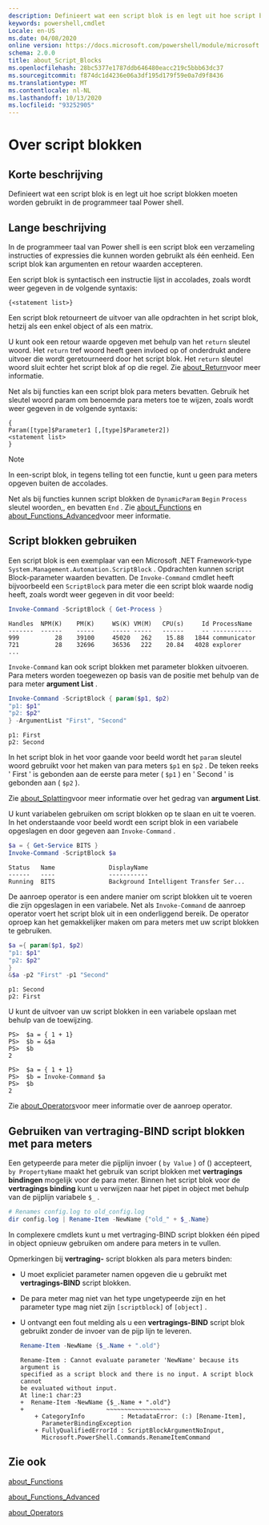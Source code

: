 ```yaml
---
description: Definieert wat een script blok is en legt uit hoe script blokken moeten worden gebruikt in de programmeer taal Power shell.
keywords: powershell,cmdlet
Locale: en-US
ms.date: 04/08/2020
online version: https://docs.microsoft.com/powershell/module/microsoft.powershell.core/about/about_script_blocks?view=powershell-7.1&WT.mc_id=ps-gethelp
schema: 2.0.0
title: about_Script_Blocks
ms.openlocfilehash: 28bc5377e1787ddb646480eacc219c5bbb63dc37
ms.sourcegitcommit: f874dc1d4236e06a3df195d179f59e0a7d9f8436
ms.translationtype: MT
ms.contentlocale: nl-NL
ms.lasthandoff: 10/13/2020
ms.locfileid: "93252905"
---
```

# <a name="about-script-blocks"></a>Over script blokken

## <a name="short-description"></a>Korte beschrijving

Definieert wat een script blok is en legt uit hoe script blokken moeten worden gebruikt in de programmeer taal Power shell.

## <a name="long-description"></a>Lange beschrijving

In de programmeer taal van Power shell is een script blok een verzameling instructies of expressies die kunnen worden gebruikt als één eenheid.
Een script blok kan argumenten en retour waarden accepteren.

Een script blok is syntactisch een instructie lijst in accolades, zoals wordt weer gegeven in de volgende syntaxis:

```
{<statement list>}
```

Een script blok retourneert de uitvoer van alle opdrachten in het script blok, hetzij als een enkel object of als een matrix.

U kunt ook een retour waarde opgeven met behulp van het `return` sleutel woord. Het `return` tref woord heeft geen invloed op of onderdrukt andere uitvoer die wordt geretourneerd door het script blok. Het `return` sleutel woord sluit echter het script blok af op die regel. Zie [about_Return](about_Return.md)voor meer informatie.

Net als bij functies kan een script blok para meters bevatten. Gebruik het sleutel woord param om benoemde para meters toe te wijzen, zoals wordt weer gegeven in de volgende syntaxis:

```
{
Param([type]$Parameter1 [,[type]$Parameter2])
<statement list>
}
```

> [!NOTE]
> In een-script blok, in tegens telling tot een functie, kunt u geen para meters opgeven buiten de accolades.

Net als bij functies kunnen script blokken de `DynamicParam` `Begin` `Process` sleutel woorden,, en bevatten `End` . Zie [about_Functions](about_Functions.md) en [about_Functions_Advanced](about_Functions_Advanced.md)voor meer informatie.

## <a name="using-script-blocks"></a>Script blokken gebruiken

Een script blok is een exemplaar van een Microsoft .NET Framework-type `System.Management.Automation.ScriptBlock` . Opdrachten kunnen script Block-parameter waarden bevatten. De `Invoke-Command` cmdlet heeft bijvoorbeeld een `ScriptBlock` para meter die een script blok waarde nodig heeft, zoals wordt weer gegeven in dit voor beeld:

```powershell
Invoke-Command -ScriptBlock { Get-Process }
```

```Output
Handles  NPM(K)    PM(K)     WS(K) VM(M)   CPU(s)     Id ProcessName
-------  ------    -----     ----- -----   ------     -- -----------
999          28    39100     45020   262    15.88   1844 communicator
721          28    32696     36536   222    20.84   4028 explorer
...
```

`Invoke-Command` kan ook script blokken met parameter blokken uitvoeren.
Para meters worden toegewezen op basis van de positie met behulp van de para meter **argument List** .

```powershell
Invoke-Command -ScriptBlock { param($p1, $p2)
"p1: $p1"
"p2: $p2"
} -ArgumentList "First", "Second"
```

```Output
p1: First
p2: Second
```

In het script blok in het voor gaande voor beeld wordt het `param` sleutel woord gebruikt voor het maken van para meters `$p1` en `$p2` . De teken reeks ' First ' is gebonden aan de eerste para meter ( `$p1` ) en ' Second ' is gebonden aan ( `$p2` ).

Zie [about_Splatting](about_Splatting.md#splatting-with-arrays)voor meer informatie over het gedrag van **argument List**.

U kunt variabelen gebruiken om script blokken op te slaan en uit te voeren. In het onderstaande voor beeld wordt een script blok in een variabele opgeslagen en door gegeven aan `Invoke-Command` .

```powershell
$a = { Get-Service BITS }
Invoke-Command -ScriptBlock $a
```

```Output
Status   Name               DisplayName
------   ----               -----------
Running  BITS               Background Intelligent Transfer Ser...
```

De aanroep operator is een andere manier om script blokken uit te voeren die zijn opgeslagen in een variabele.
Net als `Invoke-Command` de aanroep operator voert het script blok uit in een onderliggend bereik. De operator oproep kan het gemakkelijker maken om para meters met uw script blokken te gebruiken.

```powershell
$a ={ param($p1, $p2)
"p1: $p1"
"p2: $p2"
}
&$a -p2 "First" -p1 "Second"
```

```Output
p1: Second
p2: First
```

U kunt de uitvoer van uw script blokken in een variabele opslaan met behulp van de toewijzing.

```
PS>  $a = { 1 + 1}
PS>  $b = &$a
PS>  $b
2
```

```
PS>  $a = { 1 + 1}
PS>  $b = Invoke-Command $a
PS>  $b
2
```

Zie [about_Operators](about_Operators.md)voor meer informatie over de aanroep operator.

## <a name="using-delay-bind-script-blocks-with-parameters"></a>Gebruiken van vertraging-BIND script blokken met para meters

Een getypeerde para meter die pijplijn invoer ( `by Value` ) of () accepteert, `by PropertyName` maakt het gebruik van script blokken met **vertragings bindingen** mogelijk voor de para meter.
Binnen het script blok voor de **vertragings binding** kunt u verwijzen naar het pipet in object met behulp van de pijplijn variabele `$_` .

```powershell
# Renames config.log to old_config.log
dir config.log | Rename-Item -NewName {"old_" + $_.Name}
```

In complexere cmdlets kunt u met vertraging-BIND script blokken één piped in object opnieuw gebruiken om andere para meters in te vullen.

Opmerkingen bij **vertraging-** script blokken als para meters binden:

- U moet expliciet parameter namen opgeven die u gebruikt met **vertragings-BIND** script blokken.
- De para meter mag niet van het type ungetypeerde zijn en het parameter type mag niet zijn `[scriptblock]` of `[object]` .
- U ontvangt een fout melding als u een **vertragings-BIND** script blok gebruikt zonder de invoer van de pijp lijn te leveren.

  ```powershell
  Rename-Item -NewName {$_.Name + ".old"}
  ```

  ```Output
  Rename-Item : Cannot evaluate parameter 'NewName' because its argument is
  specified as a script block and there is no input. A script block cannot
  be evaluated without input.
  At line:1 char:23
  +  Rename-Item -NewName {$_.Name + ".old"}
  +                       ~~~~~~~~~~~~~~~~~~
      + CategoryInfo          : MetadataError: (:) [Rename-Item],
        ParameterBindingException
      + FullyQualifiedErrorId : ScriptBlockArgumentNoInput,
        Microsoft.PowerShell.Commands.RenameItemCommand
  ```

## <a name="see-also"></a>Zie ook

[about_Functions](about_Functions.md)

[about_Functions_Advanced](about_Functions_Advanced.md)

[about_Operators](about_Operators.md)

